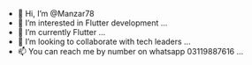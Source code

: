 - 👋 Hi, I’m @Manzar78
- 👀 I’m interested in Flutter development ...
- 🌱 I’m currently Flutter ...
- 💞️ I’m looking to collaborate with tech leaders  ...
- 📫 You can reach me by number on whatsapp 03119887616 ...

<!---
Manzar78/Manzar78 is a ✨ special ✨ repository because its `README.md` (this file) appears on your GitHub profile.
You can click the Preview link to take a look at your changes.
--->
